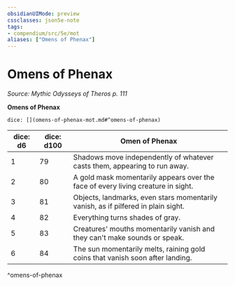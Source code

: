 ```yaml
---
obsidianUIMode: preview
cssclasses: json5e-note
tags:
- compendium/src/5e/mot
aliases: ["Omens of Phenax"]
---
```

# Omens of Phenax
*Source: Mythic Odysseys of Theros p. 111* 

**Omens of Phenax**

`dice: [](omens-of-phenax-mot.md#^omens-of-phenax)`

| dice: d6 | dice: d100 | Omen of Phenax |
|----------|------------|----------------|
| 1 | 79 | Shadows move independently of whatever casts them, appearing to run away. |
| 2 | 80 | A gold mask momentarily appears over the face of every living creature in sight. |
| 3 | 81 | Objects, landmarks, even stars momentarily vanish, as if pilfered in plain sight. |
| 4 | 82 | Everything turns shades of gray. |
| 5 | 83 | Creatures' mouths momentarily vanish and they can't make sounds or speak. |
| 6 | 84 | The sun momentarily melts, raining gold coins that vanish soon after landing. |
^omens-of-phenax